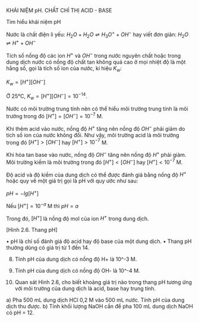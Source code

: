 KHÁI NIỆM pH. CHẤT CHỈ THỊ ACID - BASE

Tìm hiểu khái niệm pH

Nước là chất điện li yếu: $H_2O + H_2O \rightleftharpoons H_3O^+ + OH^-$
hay viết đơn giản: $H_2O \rightleftharpoons H^+ + OH^-$

Tích số nồng độ các ion $H^+$ và $OH^-$ trong nước nguyên chất hoặc trong dung dịch nước có nồng độ chất tan không quá cao ở mọi nhiệt độ là một hằng số, gọi là tích số ion của nước, kí hiệu $K_w$:

$K_w = [H^+][OH^-]$

Ở 25°C, $K_w = [H^+][OH^-] = 10^{-14}$.

Nước có môi trường trung tính nên có thể hiểu môi trường trung tính là môi trường trong đó $[H^+] = [OH^-] = 10^{-7}$ M.

Khi thêm acid vào nước, nồng độ $H^+$ tăng nên nồng độ $OH^-$ phải giảm do tích số ion của nước không đổi. Như vậy, môi trường acid là môi trường trong đó $[H^+] > [OH^-]$ hay $[H^+] > 10^{-7}$ M.

Khi hòa tan base vào nước, nồng độ $OH^-$ tăng nên nồng độ $H^+$ phải giảm. Môi trường kiềm là môi trường trong đó $[H^+] < [OH^-]$ hay $[H^+] < 10^{-7}$ M.

Độ acid và độ kiềm của dung dịch có thể được đánh giá bằng nồng độ $H^+$ hoặc quy về một giá trị gọi là pH với quy ước như sau:

$pH = -lg[H^+]$

Nếu $[H^+] = 10^{-a}$ M thì $pH = a$

Trong đó, $[H^+]$ là nồng độ mol của ion $H^+$ trong dung dịch.

[Hình 2.6. Thang pH]

• pH là chỉ số đánh giá độ acid hay độ base của một dung dịch.
• Thang pH thường dùng có giá trị từ 1 đến 14.

8. Tính pH của dung dịch có nồng độ H+ là 10^-3 M.
9. Tính pH của dung dịch có nồng độ OH- là 10^-4 M.

10. Quan sát Hình 2.6, cho biết khoảng giá trị nào trong thang pH tương ứng với môi trường của dung dịch là acid, base hay trung tính.

a) Pha 500 mL dung dịch HCl 0,2 M vào 500 mL nước. Tính pH của dung dịch thu được.
b) Tính khối lượng NaOH cần để pha 100 mL dung dịch NaOH có pH = 12.